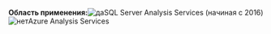 **Область применения:**![да](media/yes.png)SQL Server Analysis Services (начиная с 2016)![нет](media/no.png)Azure Analysis Services